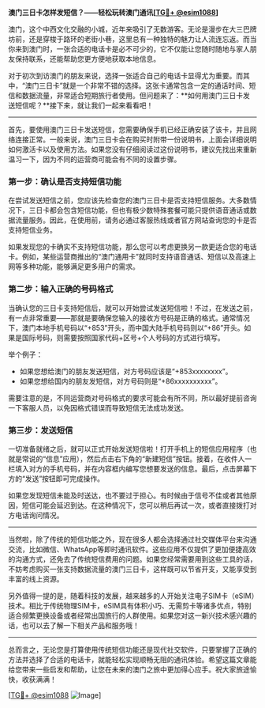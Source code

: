**澳门三日卡怎样发短信？——轻松玩转澳门通讯[[TG💪+ @esim1088](https://t.me/s/esim1088)]**

澳门，这个中西文化交融的小城，近年来吸引了无数游客。无论是漫步在大三巴牌坊前，还是穿梭于路环的老街小巷，这里总有一种独特的魅力让人流连忘返。而当你来到澳门时，一张合适的电话卡是必不可少的，它不仅能让您随时随地与家人朋友保持联系，还能帮助您更方便地获取本地信息。

对于初次到访澳门的朋友来说，选择一张适合自己的电话卡显得尤为重要。而其中，“澳门三日卡”就是一个非常不错的选择。这张卡通常包含一定的通话时间、短信和数据流量，非常适合短期旅行者使用。但问题来了：**如何用澳门三日卡发送短信呢？**接下来，就让我们一起来看看吧！

---

首先，要使用澳门三日卡发送短信，您需要确保手机已经正确安装了该卡，并且网络连接正常。一般来说，澳门三日卡会在购买时附带一份说明书，上面会详细说明如何激活卡以及使用方法。如果您没有仔细阅读过这份说明书，建议先找出来重新温习一下，因为不同的运营商可能会有不同的设置步骤。

### **第一步：确认是否支持短信功能**
在尝试发送短信之前，您应该先检查您的澳门三日卡是否支持短信服务。大多数情况下，三日卡都会包含短信功能，但也有极少数特殊套餐可能只提供语音通话或数据流量服务。因此，在使用前，请务必通过客服热线或者官方网站查询您的卡是否支持短信业务。

如果发现您的卡确实不支持短信功能，那么您可以考虑更换另一款更适合您的电话卡。例如，某些运营商推出的“澳门通用卡”就同时支持语音通话、短信以及高速上网等多种功能，能够满足更多用户的需求。

### **第二步：输入正确的号码格式**
当确认您的三日卡支持短信后，就可以开始尝试发送短信啦！不过，在发送之前，有一点非常重要——那就是要确保您输入的接收方号码是正确的格式。通常情况下，澳门本地手机号码以“+853”开头，而中国大陆手机号码则以“+86”开头。如果是国际号码，则需要按照国家代码+区号+个人号码的方式进行填写。

举个例子：
- 如果您想给澳门的朋友发送短信，对方号码应该是“+853xxxxxxxx”。
- 如果您想给国内的朋友发短信，对方号码则是“+86xxxxxxxxxx”。

需要注意的是，不同运营商对号码格式的要求可能会有所不同，所以最好提前咨询一下客服人员，以免因格式错误而导致短信无法成功发送。

### **第三步：发送短信**
一切准备就绪之后，就可以正式开始发送短信啦！打开手机上的短信应用程序（也就是常说的“信息”应用），然后点击右下角的“新建短信”按钮。接着，在收件人一栏填入对方的手机号码，并在内容框内编写您想要发送的信息。最后，点击屏幕下方的“发送”按钮即可完成操作。

如果您发现短信未能及时送达，也不要过于担心。有时候由于信号不佳或者其他原因，短信可能会延迟到达。在这种情况下，您可以稍后再试一次，或者直接拨打对方电话询问情况。

---

当然啦，除了传统的短信功能之外，现在很多人都会选择通过社交媒体平台来沟通交流，比如微信、WhatsApp等即时通讯软件。这些应用不仅提供了更加便捷高效的沟通方式，还免去了传统短信费用的问题。如果您经常需要用到这些工具的话，不妨考虑购买一张支持数据流量的澳门三日卡，这样既可以节省开支，又能享受到丰富的线上资源。

另外值得一提的是，随着科技的发展，越来越多的人开始关注电子SIM卡（eSIM）技术。相比于传统物理SIM卡，eSIM具有体积小巧、无需剪卡等诸多优点，特别适合频繁更换设备或者经常出国旅行的人群使用。如果您对这一新兴技术感兴趣的话，也可以去了解一下相关产品和服务哦！

---

总而言之，无论您是打算使用传统短信功能还是现代社交软件，只要掌握了正确的方法并选择了合适的电话卡，就能轻松实现顺畅无阻的通讯体验。希望这篇文章能给您带来一些启发和帮助，让您在未来的澳门之旅中更加得心应手。祝大家旅途愉快，收获满满！

[[TG💪+ @esim1088](https://t.me/s/esim1088) ![Image](https://i.postimg.cc/4NQfJmqS/Snipaste-2025-05-13-00-14-12.png)]